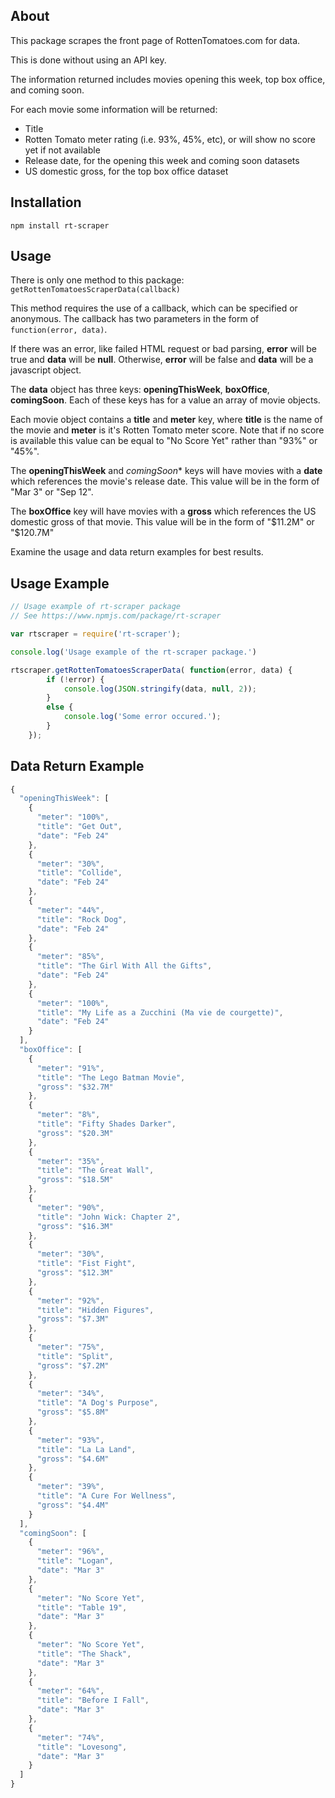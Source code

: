 ## About

This package scrapes the front page of RottenTomatoes.com for data.

This is done without using an API key.

The information returned includes movies opening this week, top box office, and coming soon.

For each movie some information will be returned:
* Title
* Rotten Tomato meter rating (i.e. 93%, 45%, etc), or will show no score yet if not available
* Release date, for the opening this week and coming soon datasets
* US domestic gross, for the top box office dataset

## Installation

```
npm install rt-scraper
```

## Usage

There is only one method to this package: ```getRottenTomatoesScraperData(callback)```

This method requires the use of a callback, which can be specified or anonymous. The callback has two parameters in the form of ```function(error, data)```.

If there was an error, like failed HTML request or bad parsing, **error** will be true and **data** will be **null**. Otherwise, **error** will be false and **data** will be a javascript object. 

The **data** object has three keys: **openingThisWeek**, **boxOffice**, **comingSoon**. Each of these keys has for a value an array of movie objects. 

Each movie object contains a **title** and **meter** key, where **title** is the name of the movie and **meter** is it's Rotten Tomato meter score. Note that if no score is available this value can be equal to "No Score Yet" rather than "93%" or "45%".

The **openingThisWeek** and *comingSoon** keys will have movies with a **date** which references the movie's release date. This value will be in the form of "Mar 3" or "Sep 12".

The **boxOffice** key will have movies with a **gross** which references the US domestic gross of that movie. This value will be in the form of "$11.2M" or "$120.7M"

Examine the usage and data return examples for best results.

## Usage Example

```javascript
// Usage example of rt-scraper package
// See https://www.npmjs.com/package/rt-scraper

var rtscraper = require('rt-scraper');

console.log('Usage example of the rt-scraper package.')

rtscraper.getRottenTomatoesScraperData( function(error, data) {
        if (!error) {
            console.log(JSON.stringify(data, null, 2));      
        }
        else {
            console.log('Some error occured.');
        }
    });
```

## Data Return Example 

```javascript
{
  "openingThisWeek": [
    {
      "meter": "100%",
      "title": "Get Out",
      "date": "Feb 24"
    },
    {
      "meter": "30%",
      "title": "Collide",
      "date": "Feb 24"
    },
    {
      "meter": "44%",
      "title": "Rock Dog",
      "date": "Feb 24"
    },
    {
      "meter": "85%",
      "title": "The Girl With All the Gifts",
      "date": "Feb 24"
    },
    {
      "meter": "100%",
      "title": "My Life as a Zucchini (Ma vie de courgette)",
      "date": "Feb 24"
    }
  ],
  "boxOffice": [
    {
      "meter": "91%",
      "title": "The Lego Batman Movie",
      "gross": "$32.7M"
    },
    {
      "meter": "8%",
      "title": "Fifty Shades Darker",
      "gross": "$20.3M"
    },
    {
      "meter": "35%",
      "title": "The Great Wall",
      "gross": "$18.5M"
    },
    {
      "meter": "90%",
      "title": "John Wick: Chapter 2",
      "gross": "$16.3M"
    },
    {
      "meter": "30%",
      "title": "Fist Fight",
      "gross": "$12.3M"
    },
    {
      "meter": "92%",
      "title": "Hidden Figures",
      "gross": "$7.3M"
    },
    {
      "meter": "75%",
      "title": "Split",
      "gross": "$7.2M"
    },
    {
      "meter": "34%",
      "title": "A Dog's Purpose",
      "gross": "$5.8M"
    },
    {
      "meter": "93%",
      "title": "La La Land",
      "gross": "$4.6M"
    },
    {
      "meter": "39%",
      "title": "A Cure For Wellness",
      "gross": "$4.4M"
    }
  ],
  "comingSoon": [
    {
      "meter": "96%",
      "title": "Logan",
      "date": "Mar 3"
    },
    {
      "meter": "No Score Yet",
      "title": "Table 19",
      "date": "Mar 3"
    },
    {
      "meter": "No Score Yet",
      "title": "The Shack",
      "date": "Mar 3"
    },
    {
      "meter": "64%",
      "title": "Before I Fall",
      "date": "Mar 3"
    },
    {
      "meter": "74%",
      "title": "Lovesong",
      "date": "Mar 3"
    }
  ]
}
```



